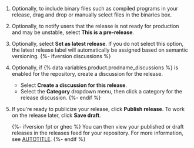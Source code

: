 1. Optionally, to include binary files such as compiled programs in your release, drag and drop or manually select files in the binaries box.
1. Optionally, to notify users that the release is not ready for production and may be unstable, select **This is a pre-release**.
1. Optionally, select **Set as latest release**. If you do not select this option, the latest release label will automatically be assigned based on semantic versioning.
{%- ifversion discussions %}
1. Optionally, if {% data variables.product.prodname_discussions %} is enabled for the repository, create a discussion for the release.
   * Select **Create a discussion for this release**.
   * Select the **Category** dropdown menu, then click a category for the release discussion.
{%- endif %}
1. If you're ready to publicize your release, click **Publish release**. To work on the release later, click **Save draft**.

   {%- ifversion fpt or ghec %}
   You can then view your published or draft releases in the releases feed for your repository. For more information, see [AUTOTITLE](/repositories/releasing-projects-on-github/viewing-your-repositorys-releases-and-tags).
   {%- endif %}
